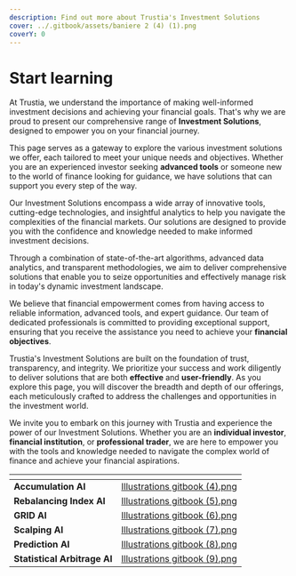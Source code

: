 ```yaml
---
description: Find out more about Trustia's Investment Solutions
cover: ../.gitbook/assets/baniere 2 (4) (1).png
coverY: 0
---
```


# Start learning

At Trustia, we understand the importance of making well-informed investment decisions and achieving your financial goals. That's why we are proud to present our comprehensive range of **Investment Solutions**, designed to empower you on your financial journey.

This page serves as a gateway to explore the various investment solutions we offer, each tailored to meet your unique needs and objectives. Whether you are an experienced investor seeking **advanced tools** or someone new to the world of finance looking for guidance, we have solutions that can support you every step of the way.

Our Investment Solutions encompass a wide array of innovative tools, cutting-edge technologies, and insightful analytics to help you navigate the complexities of the financial markets. Our solutions are designed to provide you with the confidence and knowledge needed to make informed investment decisions.

Through a combination of state-of-the-art algorithms, advanced data analytics, and transparent methodologies, we aim to deliver comprehensive solutions that enable you to seize opportunities and effectively manage risk in today's dynamic investment landscape.

We believe that financial empowerment comes from having access to reliable information, advanced tools, and expert guidance. Our team of dedicated professionals is committed to providing exceptional support, ensuring that you receive the assistance you need to achieve your **financial objectives**.

Trustia's Investment Solutions are built on the foundation of trust, transparency, and integrity. We prioritize your success and work diligently to deliver solutions that are both **effective** and **user-friendly**. As you explore this page, you will discover the breadth and depth of our offerings, each meticulously crafted to address the challenges and opportunities in the investment world.

We invite you to embark on this journey with Trustia and experience the power of our Investment Solutions. Whether you are an **individual investor**, **financial institution**, or **professional trader**, we are here to empower you with the tools and knowledge needed to navigate the complex world of finance and achieve your financial aspirations.

<table data-view="cards"><thead><tr><th></th><th data-hidden data-card-cover data-type="files"></th></tr></thead><tbody><tr><td><strong>Accumulation AI</strong></td><td><a href="../.gitbook/assets/Illustrations gitbook (4).png">Illustrations gitbook (4).png</a></td></tr><tr><td><strong>Rebalancing Index AI</strong></td><td><a href="../.gitbook/assets/Illustrations gitbook (5).png">Illustrations gitbook (5).png</a></td></tr><tr><td><strong>GRID AI</strong></td><td><a href="../.gitbook/assets/Illustrations gitbook (6).png">Illustrations gitbook (6).png</a></td></tr><tr><td><strong>Scalping AI</strong></td><td><a href="../.gitbook/assets/Illustrations gitbook (7).png">Illustrations gitbook (7).png</a></td></tr><tr><td><strong>Prediction AI</strong></td><td><a href="../.gitbook/assets/Illustrations gitbook (8).png">Illustrations gitbook (8).png</a></td></tr><tr><td><strong>Statistical Arbitrage AI</strong></td><td><a href="../.gitbook/assets/Illustrations gitbook (9).png">Illustrations gitbook (9).png</a></td></tr></tbody></table>
